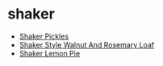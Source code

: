 # shaker

 * [Shaker Pickles](index/s/shaker-pickles-102009.json)
 * [Shaker Style Walnut And Rosemary Loaf](index/s/shaker-style-walnut-and-rosemary-loaf-108609.json)
 * [Shaker Lemon Pie](index/s/shaker-lemon-pie.json)
